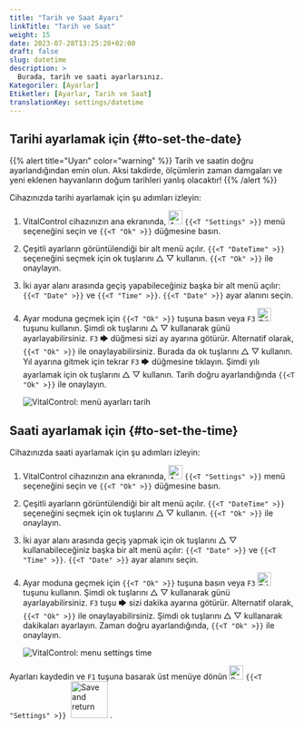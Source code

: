 ```yaml
---
title: "Tarih ve Saat Ayarı"
linkTitle: "Tarih ve Saat"
weight: 15
date: 2023-07-28T13:25:28+02:00
draft: false
slug: datetime
description: >
  Burada, tarih ve saati ayarlarsınız.
Kategoriler: [Ayarlar]
Etiketler: [Ayarlar, Tarih ve Saat]
translationKey: settings/datetime
---
```

## Tarihi ayarlamak için {#to-set-the-date}
{{% alert title="Uyarı" color="warning" %}}
Tarih ve saatin doğru ayarlandığından emin olun. Aksi takdirde, ölçümlerin zaman damgaları ve yeni eklenen hayvanların doğum tarihleri yanlış olacaktır!
{{% /alert %}}

Cihazınızda tarihi ayarlamak için şu adımları izleyin:

1. VitalControl cihazınızın ana ekranında, <img src="/icons/gear.svg" width="25" align="bottom" alt="Ayarlar" /> `{{<T "Settings" >}}` menü seçeneğini seçin ve `{{<T "Ok" >}}` düğmesine basın.

2. Çeşitli ayarların görüntülendiği bir alt menü açılır. `{{<T "DateTime" >}}` seçeneğini seçmek için ok tuşlarını △ ▽ kullanın. `{{<T "Ok" >}}` ile onaylayın.

3. İki ayar alanı arasında geçiş yapabileceğiniz başka bir alt menü açılır: `{{<T "Date" >}}` ve `{{<T "Time" >}}`. `{{<T "Date" >}}` ayar alanını seçin.

4. Ayar moduna geçmek için `{{<T "Ok" >}}` tuşuna basın veya `F3` <img src="/icons/actions/edit.svg" width="24" align="bottom" alt="Düzenle" /> tuşunu kullanın. Şimdi ok tuşlarını △ ▽ kullanarak günü ayarlayabilirsiniz. `F3` 🡆 düğmesi sizi ay ayarına götürür. Alternatif olarak, `{{<T "Ok" >}}` ile onaylayabilirsiniz. Burada da ok tuşlarını △ ▽ kullanın. Yıl ayarına gitmek için tekrar `F3` 🡆 düğmesine tıklayın. Şimdi yılı ayarlamak için ok tuşlarını △ ▽ kullanın. Tarih doğru ayarlandığında `{{<T "Ok" >}}` ile onaylayın.

    ![VitalControl: menü ayarları tarih](../images/date.png "Tarihi ayarlamak için")

## Saati ayarlamak için {#to-set-the-time}

Cihazınızda saati ayarlamak için şu adımları izleyin:

1. VitalControl cihazınızın ana ekranında, <img src="/icons/gear.svg" width="25" align="bottom" alt="Ayarlar" /> `{{<T "Settings" >}}` menü seçeneğini seçin ve `{{<T "Ok" >}}` düğmesine basın.

2. Çeşitli ayarların görüntülendiği bir alt menü açılır. `{{<T "DateTime" >}}` seçeneğini seçmek için ok tuşlarını △ ▽ kullanın. `{{<T "Ok" >}}` ile onaylayın.

3. İki ayar alanı arasında geçiş yapmak için ok tuşlarını △ ▽ kullanabileceğiniz başka bir alt menü açılır: `{{<T "Date" >}}` ve `{{<T "Time" >}}`. `{{<T "Date" >}}` ayar alanını seçin.

4. Ayar moduna geçmek için `{{<T "Ok" >}}` tuşuna basın veya `F3` <img src="/icons/actions/edit.svg" width="24" align="bottom" alt="Edit" /> tuşunu kullanın. Şimdi ok tuşlarını △ ▽ kullanarak günü ayarlayabilirsiniz. `F3` tuşu 🡆 sizi dakika ayarına götürür. Alternatif olarak, `{{<T "Ok" >}}` ile onaylayabilirsiniz. Şimdi ok tuşlarını △ ▽ kullanarak dakikaları ayarlayın. Zaman doğru ayarlandığında, `{{<T "Ok" >}}` ile onaylayın.

    ![VitalControl: menu settings time](../images/time.png "Saati ayarlamak için")

Ayarları kaydedin ve `F1` tuşuna basarak üst menüye dönün <img src="/icons/gear.svg" width="25" align="bottom" alt="Settings" /> `{{<T "Settings" >}}` &nbsp;<img src="/icons/footer/save_exit.svg" width="65" align="bottom" alt="Save and return" />&nbsp;.
